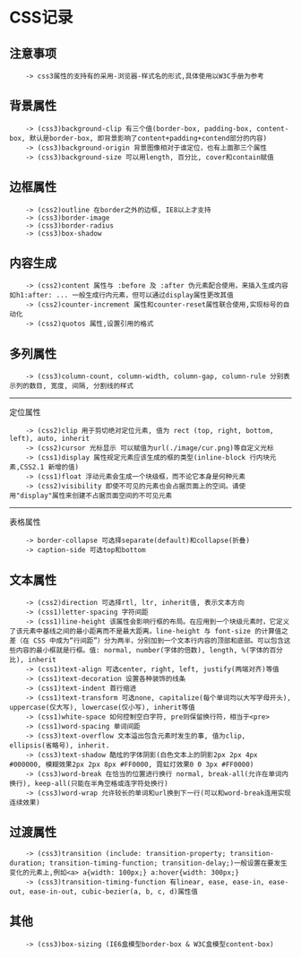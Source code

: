 CSS记录
======================

注意事项
-------------

		-> css3属性的支持有的采用-浏览器-样式名的形式,具体使用以W3C手册为参考

背景属性
-------------

		-> (css3)background-clip 有三个值(border-box, padding-box, content-box, 默认是border-box, 即背景影响了content+padding+contend部分的内容)
		-> (css3)background-origin 背景图像相对于谁定位，也有上面那三个属性
		-> (css3)background-size 可以用length, 百分比, cover和contain赋值
		
边框属性
-------------

		-> (css2)outline 在border之外的边框, IE8以上才支持
		-> (css3)border-image
		-> (css3)border-radius
		-> (css3)box-shadow
		
内容生成
-------------

		-> (css2)content 属性与 :before 及 :after 伪元素配合使用，来插入生成内容 如h1:after: ... 一般生成行内元素，但可以通过display属性更改其值
		-> (css2)counter-increment 属性和counter-reset属性联合使用,实现标号的自动化
		-> (css2)quotos 属性,设置引用的格式
		
多列属性
-------------

		-> (css3)column-count, column-width, column-gap, column-rule 分别表示列的数目, 宽度, 间隔, 分割线的样式
	
-------------
定位属性

		-> (css2)clip 用于剪切绝对定位元素, 值为 rect (top, right, bottom, left), auto, inherit
		-> (css2)cursor 光标显示 可以赋值为url(./image/cur.png)等自定义光标
		-> (css1)display 属性规定元素应该生成的框的类型(inline-block 行内块元素,CSS2.1 新增的值)
		-> (css1)float 浮动元素会生成一个块级框，而不论它本身是何种元素
		-> (css2)visibility 即使不可见的元素也会占据页面上的空间。请使用"display"属性来创建不占据页面空间的不可见元素
		
-------------
表格属性

		-> border-collapse 可选择separate(default)和collapse(折叠)
		-> caption-side 可选top和bottom
		
文本属性
-------------

		-> (css2)direction 可选择rtl, ltr, inherit值, 表示文本方向
		-> (css1)letter-spacing 字符间距
		-> (css1)line-height 该属性会影响行框的布局。在应用到一个块级元素时，它定义了该元素中基线之间的最小距离而不是最大距离。line-height 与 font-size 的计算值之差（在 CSS 中成为“行间距”）分为两半，分别加到一个文本行内容的顶部和底部。可以包含这些内容的最小框就是行框。值: normal, number(字体的倍数), length, %(字体的百分比), inherit
		-> (css1)text-align 可选center, right, left, justify(两端对齐)等值
		-> (css1)text-decoration 设置各种装饰的线条
		-> (css1)text-indent 首行缩进
		-> (css1)text-transform 可选none, capitalize(每个单词均以大写字母开头), uppercase(仅大写), lowercase(仅小写), inherit等值
		-> (css1)white-space 如何控制空白字符, pre则保留换行符，相当于<pre>
		-> (css1)word-spacing 单词间距
		-> (css3)text-overflow 文本溢出包含元素时发生的事, 值为clip, ellipsis(省略号), inherit.
		-> (css3)text-shadow 酷炫的字体阴影(白色文本上的阴影2px 2px 4px #000000, 模糊效果2px 2px 8px #FF0000, 霓虹灯效果0 0 3px #FF0000)
		-> (css3)word-break 在恰当的位置进行换行 normal, break-all(允许在单词内换行), keep-all(只能在半角空格或连字符处换行)
		-> (css3)word-wrap 允许较长的单词和url换到下一行(可以和word-break连用实现连续效果)
		
过渡属性
-------------

		-> (css3)transition (include: transition-property; transition-duration; transition-timing-function; transition-delay;)一般设置在要发生变化的元素上,例如<a> a{width: 100px;} a:hover{width: 300px;}
		-> (css3)transition-timing-function 有linear, ease, ease-in, ease-out, ease-in-out, cubic-bezier(a, b, c, d)属性值
		
其他
-------------

		-> (css3)box-sizing (IE6盒模型border-box & W3C盒模型content-box)